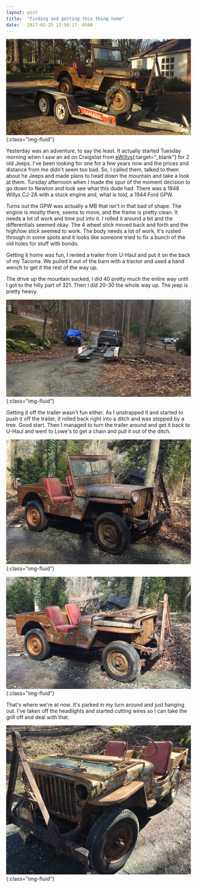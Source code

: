 ```yaml
---
layout: post
title:  "Finding and getting this thing home"
date:   2017-02-25 13:56:17 -0500
---
```


![Picking up the Jeep](/files/images/jeep-pickup.jpg "Picking up the Jeep"){:class="img-fluid"}

Yesterday was an adventure, to say the least. It actually started Tuesday
morning when I saw an ad on Craigslist from [eWillys][ewillys-ad]{:target="\_blank"} for 2 old Jeeps. I've been looking
for one for a few years now and the prices and distance from me didn't seem
too bad. So, I called them, talked to them about he Jeeps and made plans to
head down the mountain and take a look at them. Tursday afternoon when I made
the spur of the moment decision to go down to Newton and look see what this dude
had. There was a 1948 Willys CJ-2A with a stuck engine and, what is told, a 1944
Ford GPW. 

Turns out the GPW was actually a MB that isn't in that bad of shape. The
engine is mostly there, seems to move, and the frame is pretty clean. It
needs a lot of work and time put into it. I rolled it around a bit and
the differentials seemed okay. The 4 wheel stick moved back and forth and
the high/low stick seemed to work. The body needs a lot of work, it's rusted
through in some spots and it looks like someone tried to fix a bunch of the old
holes for stuff with bondo.

Getting it home was fun, I rented a trailer from U-Haul and put it on the back
of my Tacoma. We pulled it out of the barn with a tractor and used a hand wench
to get it the rest of the way up.

The drive up the mountain sucked, I did 40 pretty much the entire way until I 
got to the hilly part of 321. Then I did 20-30 the whole way up. The jeep is
pretty heavy.

![Picture of the jeep in the ditch.](/files/images/jeep-in-ditch.jpg "The jeep is in the ditch, oops."){:class="img-fluid"}

Getting it off the trailer wasn't fun either. As I unstrapped it and started
to push it off the trailer, it rolled back right into a ditch and was stopped
by a tree. Good start. Then I managed to turn the trailer around and get it 
back to U-Haul and went to Lowe's to get a chain and pull it out of the ditch.

![Picture of the jeep with headlights](/files/images/jeep-side-with-headlights.jpg "The jeep with headlights."){:class="img-fluid"}

![Picture of the jeep without headlights](/files/images/jeep-side-no-headlights.jpg "The jeep without headlights."){:class="img-fluid"}

That's where we're at now. It's parked in my turn around and just hanging out.
I've taken off the headlights and started cutting wires so I can take the grill
off and deal with that.

![Picture of the jeep with windows down](/files/images/jeep-parked-windows-down.jpg "The jeep with the windows down."){:class="img-fluid"}

[ewillys-ad]: http://www.ewillys.com/2017/02/21/1944-mb-1948-cj-2a-north-carolina/
